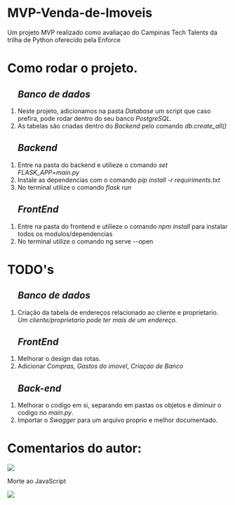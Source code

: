 # MVP-Venda-de-Imoveis
Um projeto MVP realizado como avaliaçao do Campinas Tech Talents da trilha de Python oferecido pela Enforce

# Como rodar o projeto.

<ol>
  <h2><i>Banco de dados</i></h2>
  <li> Neste projeto, adicionamos na pasta <i>Database</i> um script que caso prefira, pode rodar dentro do seu banco <i>PostgreSQL.</i></li>
  <li>As tabelas são criadas dentro do <i>Backend</i> pelo comando <i>db.create_all()</i></li>
</ol>

<ol>
  <h2><i>Backend</i></h2>
  <li>Entre na pasta do backend e utilieze o comando <i>set FLASK_APP=main.py</i></li>
  <li>Instale as dependencias com o comando <i>pip install -r requiriments.txt</i></li>
  <li>No terminal utilize o comando <i>flask run</i></li>
</ol>

<ol>
  <h2><i>FrontEnd</i></h2>
  <li>Entre na pasta do frontend e utilieze o comando <i>npm install</i> para instalar todos os modulos/dependencias</li>
  <li>No terminal utilize o comando ng serve --open</li>
</ol>



# TODO's
<ol>
  <h2><i>Banco de dados</i></h2>
  <li>Criação da tabela de endereços relacionado ao cliente e proprietario. <i>Um cliente/proprietario pode ter mais de um endereço.</i></li>
</ol>

<ol>
  <h2><i>FrontEnd</i></h2>
  <li>Melhorar o design das rotas.</li>
  <li>Adicionar <i>Compras,</i> <i>Gastos do imovel</i>, <i>Criaçao de Banco</i></li>
</ol>

<ol>
  <h2><i>Back-end</i></h2>
  <li>Melhorar o codigo em si, separando em pastas os objetos e diminuir o codigo no <i>main.py</i>.</li>
  <li>Importar o <i>Swagger</i> para um arquivo proprio e melhor documentado.</i></li>
</ol>


# Comentarios do autor:

<img src="https://user-images.githubusercontent.com/60034475/111407884-28666800-86b3-11eb-9312-914bb1a62104.jpg">

<p>Morte ao JavaScript</p>
<img src="https://user-images.githubusercontent.com/60034475/111408660-5d26ef00-86b4-11eb-9ea2-f38bee50bbff.jpg">
